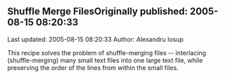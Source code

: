 ## Shuffle Merge FilesOriginally published: 2005-08-15 08:20:33 
Last updated: 2005-08-15 08:20:33 
Author: Alexandru Iosup 
 
This recipe solves the problem of shuffle-merging files -- interlacing (shuffle-merging) many small text files into one large text file, while preserving the order of the lines from within the small files.